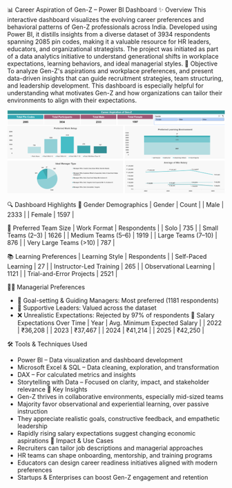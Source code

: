 📊 Career Aspiration of Gen-Z – Power BI Dashboard
✨ Overview
This interactive dashboard visualizes the evolving career preferences and behavioral patterns of Gen-Z professionals across India. Developed using Power BI, it distills insights from a diverse dataset of 3934 respondents spanning 2085 pin codes, making it a valuable resource for HR leaders, educators, and organizational strategists. The project was initiated as part of a data analytics initiative to understand generational shifts in workplace expectations, learning behaviors, and ideal managerial styles.
🎯 Objective
To analyze Gen-Z's aspirations and workplace preferences, and present data-driven insights that can guide recruitment strategies, team structuring, and leadership development. This dashboard is especially helpful for understanding what motivates Gen-Z and how organizations can tailor their environments to align with their expectations.

![EXCEL](images/EXCEL.png)

🔍 Dashboard Highlights
👥 Gender Demographics
| Gender | Count | 
| Male | 2333 | 
| Female | 1597 | 


🤝 Preferred Team Size
| Work Format | Respondents | 
| Solo | 735 | 
| Small Teams (2–3) | 1626 | 
| Medium Teams (5–6) | 1919 | 
| Large Teams (7–10) | 876 | 
| Very Large Teams (>10) | 787 | 


📚 Learning Preferences
| Learning Style | Respondents | 
| Self-Paced Learning | 27 | 
| Instructor-Led Training | 265 | 
| Observational Learning | 1121 | 
| Trial-and-Error Projects | 2521 | 


🧑‍💼 Managerial Preferences
- 🔹 Goal-setting & Guiding Managers: Most preferred (1181 respondents)
- 🔹 Supportive Leaders: Valued across the dataset
- ❌ Unrealistic Expectations: Rejected by 97% of respondents
💸 Salary Expectations Over Time
| Year | Avg. Minimum Expected Salary | 
| 2022 | ₹36,208 | 
| 2023 | ₹37,467 | 
| 2024 | ₹41,214 | 
| 2025 | ₹42,250 | 


🛠️ Tools & Techniques Used
- Power BI – Data visualization and dashboard development
- Microsoft Excel & SQL – Data cleaning, exploration, and transformation
- DAX – For calculated metrics and insights
- Storytelling with Data – Focused on clarity, impact, and stakeholder relevance
🧠 Key Insights
- Gen-Z thrives in collaborative environments, especially mid-sized teams
- Majority favor observational and experiential learning, over passive instruction
- They appreciate realistic goals, constructive feedback, and empathetic leadership
- Rapidly rising salary expectations suggest changing economic aspirations
🚀 Impact & Use Cases
- Recruiters can tailor job descriptions and managerial approaches
- HR teams can shape onboarding, mentorship, and training programs
- Educators can design career readiness initiatives aligned with modern preferences
- Startups & Enterprises can boost Gen-Z engagement and retention


